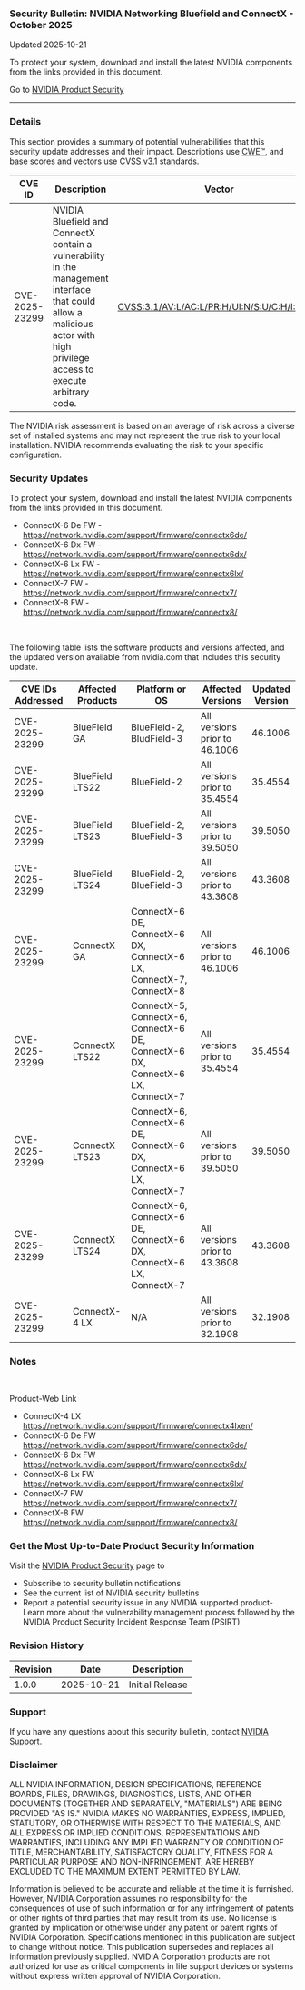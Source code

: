 ### Security Bulletin: NVIDIA Networking Bluefield and ConnectX - October 2025

Updated 2025-10-21

To protect your system, download and install the latest NVIDIA components from the links provided in this document.

Go to [NVIDIA Product Security](https://www.nvidia.com/security/)

_______________________________________________________________________________________________________________________________________________

### Details

This section provides a summary of potential vulnerabilities that this security update addresses and their impact. Descriptions use [CWE™](https://cwe.mitre.org/), and base scores and vectors use [CVSS v3.1](https://www.first.org/cvss/specification-document) standards.

| **CVE ID** | **Description** | **Vector** | **Base Score** | **Severity** | **CWE** | **Impacts** |
| ---------- | ---------------- | ---------- | -------------- | ------------ | -------- | ------------ |
| CVE-2025-23299 | NVIDIA Bluefield and ConnectX contain a vulnerability in the management interface that could allow a malicious actor with high privilege access to execute arbitrary code. | [CVSS:3.1/AV:L/AC:L/PR:H/UI:N/S:U/C:H/I:H/A:H](https://www.first.org/cvss/calculator/3.1#CVSS:3.1/AV:L/AC:L/PR:H/UI:N/S:U/C:H/I:H/A:H) | 6.7 | MEDIUM | [CWE-787](https://cwe.mitre.org/data/definitions/787.html) | Code Execution |

The NVIDIA risk assessment is based on an average of risk across a diverse set of installed systems and may not represent the true risk to your local installation. NVIDIA recommends evaluating the risk to your specific configuration.

### Security Updates

To protect your system, download and install the latest NVIDIA components from the links provided in this document.<div><ul><li>ConnectX-6 De FW - <a href="https://network.nvidia.com/support/firmware/connectx6de/">https://network.nvidia.com/support/firmware/connectx6de/</a></li><li>ConnectX-6 Dx FW - <a href="https://network.nvidia.com/support/firmware/connectx6dx/">https://network.nvidia.com/support/firmware/connectx6dx/</a></li><li>ConnectX-6 Lx FW - <a href="https://network.nvidia.com/support/firmware/connectx6lx/">https://network.nvidia.com/support/firmware/connectx6lx/</a></li><li>ConnectX-7 FW - <a href="https://network.nvidia.com/support/firmware/connectx7/">https://network.nvidia.com/support/firmware/connectx7/</a></li><li>ConnectX-8 FW - <a href="https://network.nvidia.com/support/firmware/connectx8/">https://network.nvidia.com/support/firmware/connectx8/</a></li></ul></div><div><div><div><br></div></div></div>

The following table lists the software products and versions affected, and the updated version available from nvidia.com that includes this security update.

| **CVE IDs Addressed** | **Affected Products** | **Platform or OS** | **Affected Versions** | **Updated Version** |
| --------------------- | --------------------- | ----------------- | --------------------- | ------------------- |
| CVE-2025-23299 | BlueField GA | BlueField-2, BludField-3 | All versions prior to 46.1006 | 46.1006 |
| CVE-2025-23299 | BlueField LTS22 | BlueField-2 | All versions prior to 35.4554 | 35.4554 |
| CVE-2025-23299 | BlueField LTS23 | BlueField-2, BlueField-3 | All versions prior to 39.5050 | 39.5050 |
| CVE-2025-23299 | BlueField LTS24 | BlueField-2, BlueField-3 | All versions prior to 43.3608 | 43.3608 |
| CVE-2025-23299 | ConnectX GA | ConnectX-6 DE, ConnectX-6 DX, ConnectX-6 LX, ConnectX-7, ConnectX-8 | All versions prior to 46.1006 | 46.1006 |
| CVE-2025-23299 | ConnectX LTS22 | ConnectX-5, ConnectX-6, ConnectX-6 DE, ConnectX-6 DX, ConnectX-6 LX, ConnectX-7 | All versions prior to 35.4554 | 35.4554 |
| CVE-2025-23299 | ConnectX LTS23 | ConnectX-6, ConnectX-6 DE, ConnectX-6 DX, ConnectX-6 LX, ConnectX-7 | All versions prior to 39.5050 | 39.5050 |
| CVE-2025-23299 | ConnectX LTS24 | ConnectX-6, ConnectX-6 DE, ConnectX-6 DX, ConnectX-6 LX, ConnectX-7 | All versions prior to 43.3608 | 43.3608 |
| CVE-2025-23299 | ConnectX-4 LX | N/A | All versions prior to 32.1908 | 32.1908 |

### Notes

<br><div>Product-Web Link</div><div><ul><li>ConnectX-4 LX	<a href="https://network.nvidia.com/support/firmware/connectx4lxen/">https://network.nvidia.com/support/firmware/connectx4lxen/<br></a></li><li>ConnectX-6 De FW	<a href="https://network.nvidia.com/support/firmware/connectx6de/">https://network.nvidia.com/support/firmware/connectx6de/<br></a></li><li>ConnectX-6 Dx FW	<a href="https://network.nvidia.com/support/firmware/connectx6dx/">https://network.nvidia.com/support/firmware/connectx6dx/<br></a></li><li>ConnectX-6 Lx FW	<a href="https://network.nvidia.com/support/firmware/connectx6lx/">https://network.nvidia.com/support/firmware/connectx6lx/<br></a></li><li>ConnectX-7 FW	<a href="https://network.nvidia.com/support/firmware/connectx7/">https://network.nvidia.com/support/firmware/connectx7/<br></a></li><li>ConnectX-8 FW	<a href="https://network.nvidia.com/support/firmware/connectx8/">https://network.nvidia.com/support/firmware/connectx8/</a></li></ul></div>



### Get the Most Up-to-Date Product Security Information

Visit the [NVIDIA Product Security](https://www.nvidia.com/security/) page to

- Subscribe to security bulletin notifications
- See the current list of NVIDIA security bulletins
- Report a potential security issue in any NVIDIA supported product- Learn more about the vulnerability management process followed by the NVIDIA Product Security Incident Response Team (PSIRT)
### Revision History

| **Revision** | **Date** | **Description** |
| ------------ | -------- | --------------- |
| 1.0.0 | 2025-10-21 | Initial Release |

### Support
If you have any questions about this security bulletin, contact [NVIDIA Support](https://www.nvidia.com/object/support.html).

### Disclaimer
ALL NVIDIA INFORMATION, DESIGN SPECIFICATIONS, REFERENCE BOARDS, FILES, DRAWINGS, DIAGNOSTICS, LISTS, AND OTHER DOCUMENTS (TOGETHER AND SEPARATELY, "MATERIALS") ARE BEING PROVIDED "AS IS." NVIDIA MAKES NO WARRANTIES, EXPRESS, IMPLIED, STATUTORY, OR OTHERWISE WITH RESPECT TO THE MATERIALS, AND ALL EXPRESS OR IMPLIED CONDITIONS, REPRESENTATIONS AND WARRANTIES, INCLUDING ANY IMPLIED WARRANTY OR CONDITION OF TITLE, MERCHANTABILITY, SATISFACTORY QUALITY, FITNESS FOR A PARTICULAR PURPOSE AND NON-INFRINGEMENT, ARE HEREBY EXCLUDED TO THE MAXIMUM EXTENT PERMITTED BY LAW. 

Information is believed to be accurate and reliable at the time it is furnished. However, NVIDIA Corporation assumes no responsibility for the consequences of use of such information or for any infringement of patents or other rights of third parties that may result from its use. No license is granted by implication or otherwise under any patent or patent rights of NVIDIA Corporation. Specifications mentioned in this publication are subject to change without notice. This publication supersedes and replaces all information previously supplied. NVIDIA Corporation products are not authorized for use as critical components in life support devices or systems without express written approval of NVIDIA Corporation.
